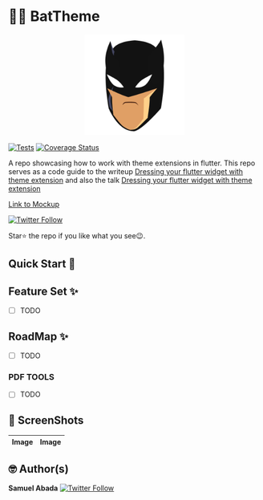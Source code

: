 # 🦇🦇 BatTheme

<p align="center">
  <a href="" target="_blank">
    <img src="./ss/batman.gif" alt="Bat Theme" width="200">
  </a>
</p>

[![Tests](https://github.com/Mastersam07/bat_theme/actions/workflows/tests.yaml/badge.svg)](https://github.com/Mastersam07/bat_theme/actions/workflows/tests.yaml)
[![Coverage Status](https://coveralls.io/repos/github/mastersam07/bat_theme/badge.svg?branch=master)](https://coveralls.io/github/mastersam07/bat_theme?branch=master)

A repo showcasing how to work with theme extensions in flutter. This repo serves as a code guide to the writeup <a href="https://github.com/mastersam07">Dressing your flutter widget with theme extension</a> and also the talk <a href="https://github.com/mastersam07">Dressing your flutter widget with theme extension</a>


[Link to Mockup](https://www.ls.graphics/free/simple-iphone-x-mockups)

[![Twitter Follow](https://img.shields.io/twitter/follow/mastersam_.svg?style=social)](https://twitter.com/mastersam_)

Star⭐ the repo if you like what you see😉.

## Quick Start 🚀

## Feature Set ✨

* [ ] TODO
## RoadMap ✨
* [ ] TODO

### PDF TOOLS
* [ ] TODO

## 📸 ScreenShots

| Image| Image|
|------|-------|

## 🤓 Author(s)
**Samuel Abada** [![Twitter Follow](https://img.shields.io/twitter/follow/mastersam_.svg?style=social)](https://twitter.com/mastersam_)